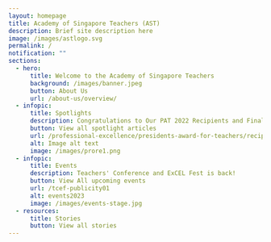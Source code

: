 ```yaml
---
layout: homepage
title: Academy of Singapore Teachers (AST)
description: Brief site description here
image: /images/astlogo.svg
permalink: /
notification: ""
sections:
  - hero:
      title: Welcome to the Academy of Singapore Teachers
      background: /images/banner.jpeg
      button: About Us
      url: /about-us/overview/
  - infopic:
      title: Spotlights
      description: Congratulations to Our PAT 2022 Recipients and Finalists!
      button: View all spotlight articles
      url: /professional-excellence/presidents-award-for-teachers/recipients-and-finalists/
      alt: Image alt text
      image: /images/prore1.png
  - infopic:
      title: Events
      description: Teachers' Conference and ExCEL Fest is back!
      button: View All upcoming events
      url: /tcef-publicity01
      alt: events2023
      image: /images/events-stage.jpg
  - resources:
      title: Stories
      button: View all stories
---
```

